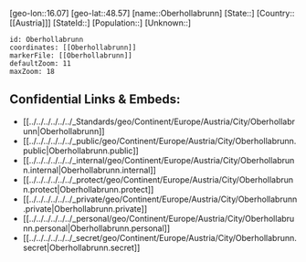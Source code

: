 ﻿---
location: [48.57,16.07]
mapzoom: [7,12] 
mapmarker: city 
type: City
tags:
- geo/City


SpocWebEntityId: 33032
isDeleted: false
confidential: public

---
[geo-lon::16.07]
[geo-lat::48.57]
[name::Oberhollabrunn]
[State::]
[Country::[[Austria]]]
[StateId::]
[Population::]
[Unknown::]


```leaflet
id: Oberhollabrunn
coordinates: [[Oberhollabrunn]]
markerFile: [[Oberhollabrunn]]
defaultZoom: 11 
maxZoom: 18
```


## Confidential Links & Embeds: 
- [[../../../../../../_Standards/geo/Continent/Europe/Austria/City/Oberhollabrunn|Oberhollabrunn]] 
- [[../../../../../../_public/geo/Continent/Europe/Austria/City/Oberhollabrunn.public|Oberhollabrunn.public]] 
- [[../../../../../../_internal/geo/Continent/Europe/Austria/City/Oberhollabrunn.internal|Oberhollabrunn.internal]] 
- [[../../../../../../_protect/geo/Continent/Europe/Austria/City/Oberhollabrunn.protect|Oberhollabrunn.protect]] 
- [[../../../../../../_private/geo/Continent/Europe/Austria/City/Oberhollabrunn.private|Oberhollabrunn.private]] 
- [[../../../../../../_personal/geo/Continent/Europe/Austria/City/Oberhollabrunn.personal|Oberhollabrunn.personal]] 
- [[../../../../../../_secret/geo/Continent/Europe/Austria/City/Oberhollabrunn.secret|Oberhollabrunn.secret]] 
